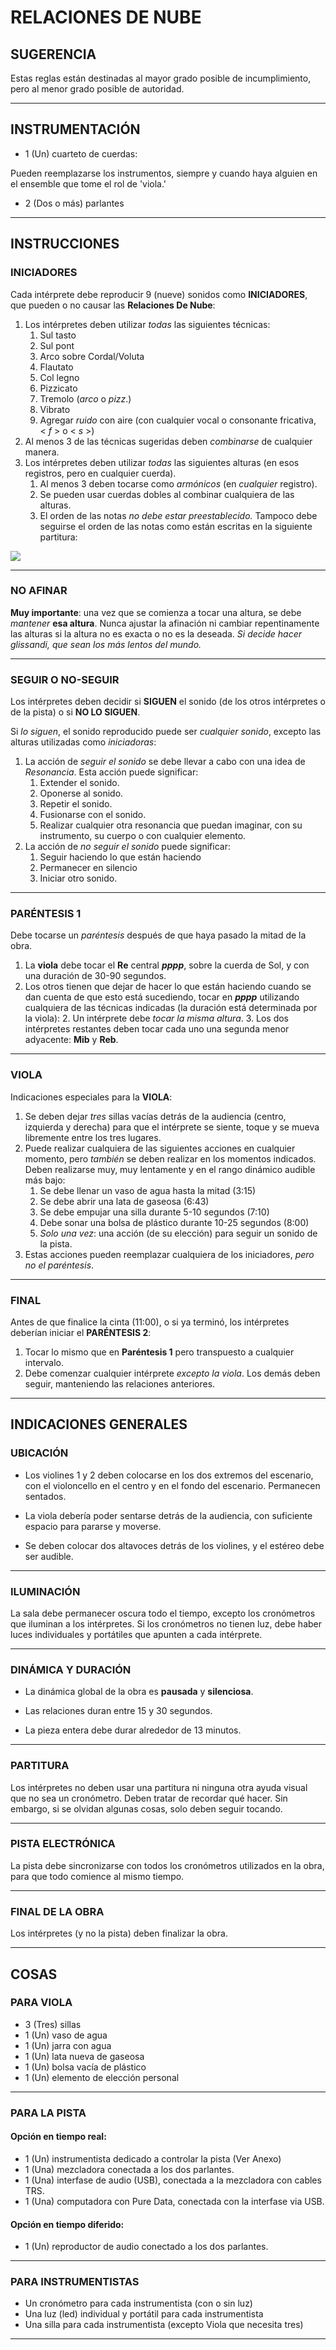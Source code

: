 

# RELACIONES DE NUBE


## SUGERENCIA

Estas reglas están destinadas al mayor grado posible de incumplimiento, pero al menor grado posible de autoridad.
	
---


## INSTRUMENTACIÓN

-	1 (Un) cuarteto de cuerdas:

Pueden reemplazarse los instrumentos, siempre y cuando haya alguien en el ensemble que tome el rol de 'viola.'

-	2 (Dos o más) parlantes
	
---




## INSTRUCCIONES


### INICIADORES

Cada intérprete debe reproducir 9 (nueve) sonidos como **INICIADORES**, que pueden o no causar las **Relaciones De Nube**:

1.  Los intérpretes deben utilizar *todas* las siguientes técnicas:
    1.  Sul tasto
    2.  Sul pont
    3.  Arco sobre Cordal/Voluta
    4.  Flautato
    5.  Col legno
    6.  Pizzicato
    7.  Tremolo (*arco* o *pizz*.)
    8.  Vibrato
    9.  Agregar *ruido* con aire (con cualquier vocal o consonante fricativa, <&nbsp;*f*&nbsp;> o <&nbsp;*s*&nbsp;>)
2.  Al menos 3 de las técnicas sugeridas deben *combinarse* de cualquier manera.
3.  Los intérpretes deben utilizar *todas* las siguientes alturas (en esos registros, pero en cualquier cuerda).
    1.  Al menos 3 deben tocarse como *armónicos* (en *cualquier* registro).
    2.  Se pueden usar cuerdas dobles al combinar cualquiera de las alturas.
    3.  El orden de las notas *no debe estar preestablecido.* Tampoco debe seguirse el orden de las notas como están escritas en la siguiente partitura:

![](example/example.png)
	
---


### NO AFINAR

**Muy importante**: una vez que se comienza a tocar una altura, se debe *mantener* **esa altura**. Nunca ajustar la afinación ni cambiar repentinamente las alturas si la altura no es exacta o no es la deseada. *Si decide hacer glissandi, que sean los más lentos del mundo.*
	
---


### SEGUIR O NO-SEGUIR

Los intérpretes deben decidir si **SIGUEN** el sonido (de los otros intérpretes o de la pista) o si **NO LO SIGUEN**.

Si *lo siguen*, el sonido reproducido puede ser *cualquier sonido*, excepto las alturas utilizadas como *iniciadoras*:

1.  La acción de *seguir el sonido* se debe llevar a cabo con una idea de *Resonancia*. Esta acción puede significar:
    1.  Extender el sonido.
    2.  Oponerse al sonido.
    3.  Repetir el sonido.
    4.  Fusionarse con el sonido.
    5.  Realizar cualquier otra resonancia que puedan imaginar, con su instrumento, su cuerpo o con cualquier elemento.
2.  La acción de *no seguir el sonido* puede significar:
    1.  Seguir haciendo lo que están haciendo
    2.  Permanecer en silencio
    3.  Iniciar otro sonido.
	
---


### PARÉNTESIS 1

Debe tocarse un *paréntesis* después de que haya pasado la mitad de la obra.

1.  La **viola** debe tocar el **Re** central ***pppp***, sobre la cuerda de Sol, y con una duración de 30-90 segundos.
2.  Los otros tienen que dejar de hacer lo que están haciendo cuando se dan cuenta de que esto está sucediendo, tocar en ***pppp*** utilizando cualquiera de las técnicas indicadas (la duración está determinada por la viola):
    2.  Un intérprete debe *tocar la misma altura*.
    3.  Los dos intérpretes restantes deben tocar cada uno una segunda menor adyacente: **Mib** y **Reb**.
	
---


### VIOLA

Indicaciones especiales para la **VIOLA**:

1.  Se deben dejar *tres* sillas vacías detrás de la audiencia (centro, izquierda y derecha) para que el intérprete se siente, toque y se mueva libremente entre los tres lugares.
2.  Puede realizar cualquiera de las siguientes acciones en cualquier momento, pero *también* se deben realizar en los momentos indicados. Deben realizarse muy, muy lentamente y en el rango dinámico audible más bajo:
    1.  Se debe llenar un vaso de agua hasta la mitad (3:15)
    2.  Se debe abrir una lata de gaseosa (6:43)
    3.  Se debe empujar una silla durante 5-10 segundos (7:10)
    4.  Debe sonar una bolsa de plástico durante 10-25 segundos (8:00)
    5.  *Solo una vez*: una acción (de su elección) para seguir un sonido de la pista.
3.  Estas acciones pueden reemplazar cualquiera de los iniciadores, *pero no el paréntesis*.
	
---


### FINAL

Antes de que finalice la cinta (11:00), o si ya terminó, los intérpretes deberían iniciar el **PARÉNTESIS 2**:

1.  Tocar lo mismo que en **Paréntesis 1** pero transpuesto a cualquier intervalo.
2.  Debe comenzar cualquier intérprete *excepto la viola*. Los demás deben seguir, manteniendo las relaciones anteriores.
	
---




## INDICACIONES GENERALES


###	UBICACIÓN

-	Los violines 1 y 2 deben colocarse en los dos extremos del escenario, con el violoncello en el centro y en el fondo del escenario. Permanecen sentados.

-	La viola debería poder sentarse detrás de la audiencia, con suficiente espacio para pararse y moverse.

-	Se deben colocar dos altavoces detrás de los violines, y el estéreo debe ser audible.

	
---


###	ILUMINACIÓN

La sala debe permanecer oscura todo el tiempo, excepto los cronómetros que iluminan a los intérpretes. Si los cronómetros no tienen luz, debe haber luces individuales y portátiles que apunten a cada intérprete.
	
---


###	DINÁMICA Y DURACIÓN

-	La dinámica global de la obra es **pausada** y **silenciosa**.

-	Las relaciones duran entre 15 y 30 segundos.

-	La pieza entera debe durar alrededor de 13 minutos.
	
---


### PARTITURA

Los intérpretes no deben usar una partitura ni ninguna otra ayuda visual que no sea un cronómetro. Deben tratar de recordar qué hacer. Sin embargo, si se olvidan algunas cosas, solo deben seguir tocando.
	
---


### PISTA ELECTRÓNICA

La pista debe sincronizarse con todos los cronómetros utilizados en la obra, para que todo comience al mismo tiempo.
	
---


### FINAL DE LA OBRA

Los intérpretes (y no la pista) deben finalizar la obra.
	
---




## COSAS


### PARA VIOLA

-	3 (Tres) sillas
-	1 (Un) vaso de agua
-	1 (Un) jarra con agua
-	1 (Un) lata nueva de gaseosa
-	1 (Un) bolsa vacía de plástico
-	1 (Un) elemento de elección personal

	
---


### PARA LA PISTA

#### Opción en tiempo real:

-	1 (Un)  instrumentista dedicado a controlar la pista (Ver Anexo)
-	1 (Una) mezcladora conectada a los dos parlantes.
-	1 (Una) interfase de audio (USB), conectada a la mezcladora con cables TRS.
-	1 (Una) computadora con Pure Data, conectada con la interfase via USB.

#### Opción en tiempo diferido:

-	1 (Un)  reproductor de audio conectado a los dos parlantes.

	
---


### PARA INSTRUMENTISTAS

-	Un cronómetro para cada instrumentista (con o sin luz)
-	Una luz (led) individual y portátil para cada instrumentista
-	Una silla para cada instrumentista (excepto Viola que necesita tres)

	
---


